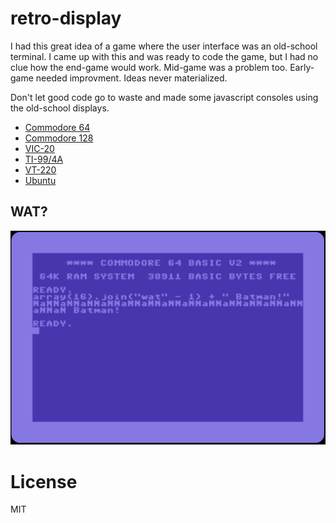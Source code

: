 # retro-display

I had this great idea of a game where the user interface was an old-school
terminal. I came up with this and was ready to code the game, but I 
had no clue how the end-game would work. Mid-game was a problem too. 
Early-game needed improvment. Ideas never materialized. 

Don't let good code go to waste and made some javascript consoles using 
the old-school displays. 

* [Commodore 64](https://blackchip-org.github.io/retro-display/c64/)
* [Commodore 128](https://blackchip-org.github.io/retro-display/c128/)
* [VIC-20](https://blackchip-org.github.io/retro-display/vic20/)
* [TI-99/4A](https://blackchip-org.github.io/retro-display/ti994a/)
* [VT-220](https://blackchip-org.github.io/retro-display/vt220/)
* [Ubuntu](https://blackchip-org.github.io/retro-display/ubuntu/)

## WAT?

![WAT](./wat.png)

# License 

MIT 

